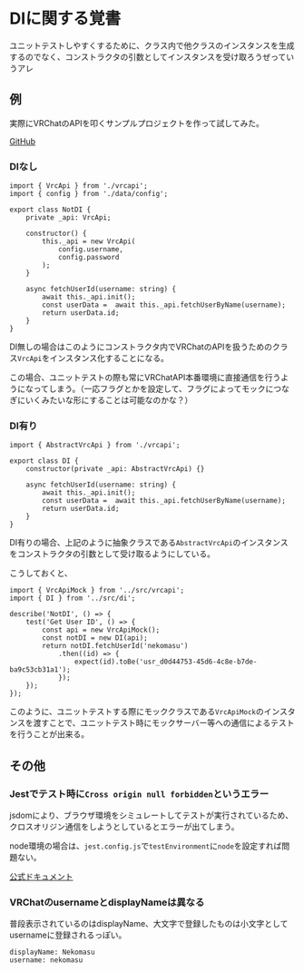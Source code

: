 # DIに関する覚書

ユニットテストしやすくするために、クラス内で他クラスのインスタンスを生成するのでなく、コンストラクタの引数としてインスタンスを受け取ろうぜっていうアレ

## 例

実際にVRChatのAPIを叩くサンプルプロジェクトを作って試してみた。

[GitHub](https://github.com/ryou/di-sample)

### DIなし

```
import { VrcApi } from './vrcapi';
import { config } from './data/config';

export class NotDI {
    private _api: VrcApi;

    constructor() {
        this._api = new VrcApi(
            config.username,
            config.password
        );
    }

    async fetchUserId(username: string) {
        await this._api.init();
        const userData =  await this._api.fetchUserByName(username);
        return userData.id;
    }
}
```

DI無しの場合はこのようにコンストラクタ内でVRChatのAPIを扱うためのクラス`VrcApi`をインスタンス化することになる。

この場合、ユニットテストの際も常にVRChatAPI本番環境に直接通信を行うようになってしまう。（一応フラグとかを設定して、フラグによってモックにつなぎにいくみたいな形にすることは可能なのかな？）

### DI有り

```
import { AbstractVrcApi } from './vrcapi';

export class DI {
    constructor(private _api: AbstractVrcApi) {}

    async fetchUserId(username: string) {
        await this._api.init();
        const userData =  await this._api.fetchUserByName(username);
        return userData.id;
    }
}
```

DI有りの場合、上記のように抽象クラスである`AbstractVrcApi`のインスタンスをコンストラクタの引数として受け取るようにしている。

こうしておくと、

```
import { VrcApiMock } from '../src/vrcapi';
import { DI } from '../src/di';

describe('NotDI', () => {
    test('Get User ID', () => {
        const api = new VrcApiMock();
        const notDI = new DI(api);
        return notDI.fetchUserId('nekomasu')
            .then((id) => {
                expect(id).toBe('usr_d0d44753-45d6-4c8e-b7de-ba9c53cb31a1');
            });
    });
});
```

このように、ユニットテストする際にモッククラスである`VrcApiMock`のインスタンスを渡すことで、ユニットテスト時にモックサーバー等への通信によるテストを行うことが出来る。


## その他

### Jestでテスト時に`Cross origin null forbidden`というエラー

jsdomにより、ブラウザ環境をシミュレートしてテストが実行されているため、クロスオリジン通信をしようとしているとエラーが出てしまう。

node環境の場合は、`jest.config.js`で`testEnvironment`に`node`を設定すれば問題ない。

[公式ドキュメント](https://doc.ebichu.cc/jest/docs/ja/configuration.html#testenvironment-string)


### VRChatのusernameとdisplayNameは異なる

普段表示されているのはdisplayName、大文字で登録したものは小文字としてusernameに登録されるっぽい。

```
displayName: Nekomasu
username: nekomasu
```
